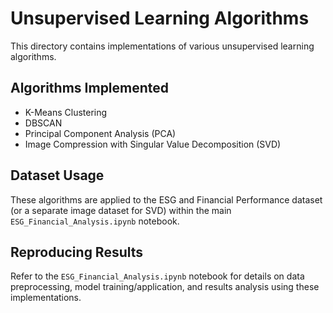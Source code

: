 # Unsupervised Learning Algorithms

This directory contains implementations of various unsupervised learning algorithms.

## Algorithms Implemented

- K-Means Clustering
- DBSCAN
- Principal Component Analysis (PCA)
- Image Compression with Singular Value Decomposition (SVD)

## Dataset Usage

These algorithms are applied to the ESG and Financial Performance dataset (or a separate image dataset for SVD) within the main `ESG_Financial_Analysis.ipynb` notebook.

## Reproducing Results

Refer to the `ESG_Financial_Analysis.ipynb` notebook for details on data preprocessing, model training/application, and results analysis using these implementations. 